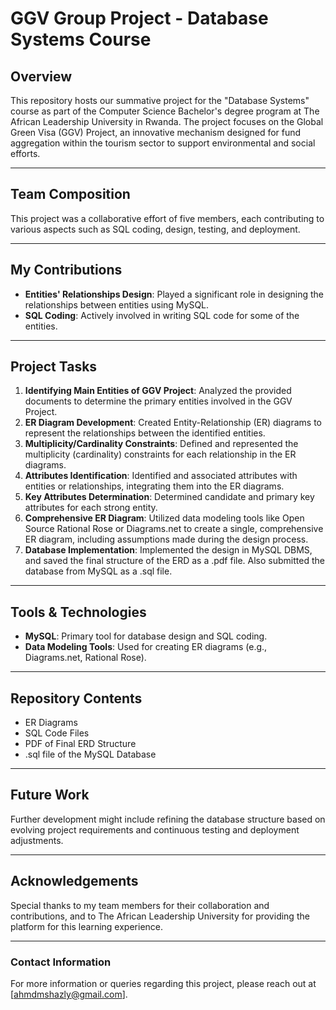 # GGV Group Project - Database Systems Course

## Overview
This repository hosts our summative project for the "Database Systems" course as part of the Computer Science Bachelor's degree program at The African Leadership University in Rwanda. The project focuses on the Global Green Visa (GGV) Project, an innovative mechanism designed for fund aggregation within the tourism sector to support environmental and social efforts.

---

## Team Composition
This project was a collaborative effort of five members, each contributing to various aspects such as SQL coding, design, testing, and deployment.

---

## My Contributions
- **Entities' Relationships Design**: Played a significant role in designing the relationships between entities using MySQL.
- **SQL Coding**: Actively involved in writing SQL code for some of the entities.

---

## Project Tasks
1. **Identifying Main Entities of GGV Project**: Analyzed the provided documents to determine the primary entities involved in the GGV Project.
2. **ER Diagram Development**: Created Entity-Relationship (ER) diagrams to represent the relationships between the identified entities.
3. **Multiplicity/Cardinality Constraints**: Defined and represented the multiplicity (cardinality) constraints for each relationship in the ER diagrams.
4. **Attributes Identification**: Identified and associated attributes with entities or relationships, integrating them into the ER diagrams.
5. **Key Attributes Determination**: Determined candidate and primary key attributes for each strong entity.
6. **Comprehensive ER Diagram**: Utilized data modeling tools like Open Source Rational Rose or Diagrams.net to create a single, comprehensive ER diagram, including assumptions made during the design process.
7. **Database Implementation**: Implemented the design in MySQL DBMS, and saved the final structure of the ERD as a .pdf file. Also submitted the database from MySQL as a .sql file.

---

## Tools & Technologies
- **MySQL**: Primary tool for database design and SQL coding.
- **Data Modeling Tools**: Used for creating ER diagrams (e.g., Diagrams.net, Rational Rose).

---

## Repository Contents
- ER Diagrams
- SQL Code Files
- PDF of Final ERD Structure
- .sql file of the MySQL Database

---

## Future Work
Further development might include refining the database structure based on evolving project requirements and continuous testing and deployment adjustments.

---

## Acknowledgements
Special thanks to my team members for their collaboration and contributions, and to The African Leadership University for providing the platform for this learning experience.

---

### Contact Information
For more information or queries regarding this project, please reach out at [ahmdmshazly@gmail.com].

